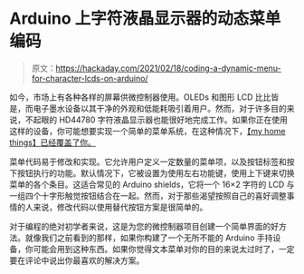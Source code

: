 # Arduino 上字符液晶显示器的动态菜单编码

> 原文：<https://hackaday.com/2021/02/18/coding-a-dynamic-menu-for-character-lcds-on-arduino/>

如今，市场上有各种各样的屏幕供微控制器使用。OLEDs 和图形 LCD 比比皆是，而电子墨水设备以其干净的外观和低能耗吸引着用户。然而，对于许多目的来说，不起眼的 HD44780 字符液晶显示器也能很好地完成工作。如果你正在使用这样的设备，你可能想要实现一个简单的菜单系统，在这种情况下，[【my home things】已经覆盖了你。](https://myhomethings.eu/en/dynamic-arduino-lcd-menu/)

菜单代码易于修改和实现。它允许用户定义一定数量的菜单项，以及按钮标签和按下按钮执行的功能。默认情况下，它被设置为使用左右功能键，使用上下键来切换菜单的各个条目。这适合常见的 Arduino shields，它将一个 16×2 字符的 LCD 与一组四个十字形触觉按钮结合在一起。然而，对于那些渴望按照自己的喜好调整事情的人来说，修改代码以使用替代按钮方案是很简单的。

对于编程的绝对初学者来说，这是为您的微控制器项目创建一个简单界面的好方法。就像我们之前看到的那样，如果你构建了一个无所不能的 Arduino 手持设备，你可能会用到这种东西。如果你觉得文本菜单对你的目的来说太过时了，一定要在评论中说出你最喜欢的解决方案。